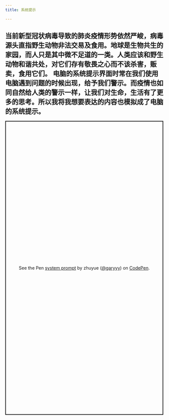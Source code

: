```yaml
---
title: 系统提示

---
```

当前新型冠状病毒导致的肺炎疫情形势依然严峻，病毒源头直指野生动物非法交易及食用。地球是生物共生的家园，而人只是其中微不足道的一类。人类应该和野生动物和谐共处，对它们存有敬畏之心而不该杀害，贩卖，食用它们。
电脑的系统提示界面时常在我们使用电脑遇到问题的时候出现，给予我们警示。而疫情也如同自然给人类的警示一样，让我们对生命，生活有了更多的思考。所以我将我想要表达的内容也模拟成了电脑的系统提示。
----
<p class="codepen" data-height="935" data-theme-id="light" data-default-tab="result" data-user="garyyy" data-slug-hash="xxGMMyy" style="height: 935px; box-sizing: border-box; display: flex; align-items: center; justify-content: center; border: 2px solid; margin: 1em 0; padding: 1em;" data-pen-title="system prompt">
  <span>See the Pen <a href="https://codepen.io/garyyy/pen/xxGMMyy">
  system prompt</a> by zhuyue (<a href="https://codepen.io/garyyy">@garyyy</a>)
  on <a href="https://codepen.io">CodePen</a>.</span>
</p>
<script async src="https://static.codepen.io/assets/embed/ei.js"></script>


